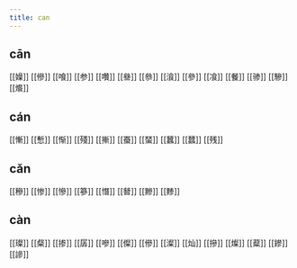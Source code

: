 ```yaml
---
title: can
---
```


## cān
[[嬠]]
[[傪]]
[[喰]]
[[参]]
[[囋]]
[[叄]]
[[叅]]
[[湌]]
[[參]]
[[飡]]
[[餐]]
[[骖]]
[[驂]]
[[爘]]
## cán
[[慚]]
[[慙]]
[[惭]]
[[殘]]
[[摲]]
[[蚕]]
[[蝅]]
[[蠶]]
[[蠺]]
[[残]]
## cǎn
[[穇]]
[[惨]]
[[慘]]
[[篸]]
[[憯]]
[[朁]]
[[黲]]
[[黪]]
## càn
[[璨]]
[[粲]]
[[掺]]
[[孱]]
[[嘇]]
[[儏]]
[[傪]] 
[[澯]]
[[灿]]
[[摻]]
[[燦]]
[[薒]]
[[鏒]]
[[謲]]
